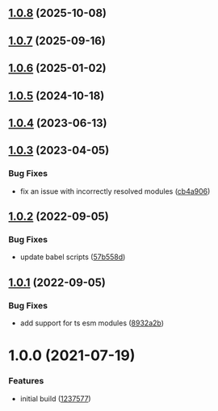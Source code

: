 ## [1.0.8](https://github.com/bbeesley/p-timeout-compat/compare/v1.0.7...v1.0.8) (2025-10-08)

## [1.0.7](https://github.com/bbeesley/p-timeout-compat/compare/v1.0.6...v1.0.7) (2025-09-16)

## [1.0.6](https://github.com/bbeesley/p-timeout-compat/compare/v1.0.5...v1.0.6) (2025-01-02)

## [1.0.5](https://github.com/bbeesley/p-timeout-compat/compare/v1.0.4...v1.0.5) (2024-10-18)

## [1.0.4](https://github.com/bbeesley/p-timeout-compat/compare/v1.0.3...v1.0.4) (2023-06-13)

## [1.0.3](https://github.com/bbeesley/p-timeout-compat/compare/v1.0.2...v1.0.3) (2023-04-05)


### Bug Fixes

* fix an issue with incorrectly resolved modules ([cb4a906](https://github.com/bbeesley/p-timeout-compat/commit/cb4a90672b275efd9af9e6f3e55d0eabb75dac43))

## [1.0.2](https://github.com/bbeesley/p-timeout-compat/compare/v1.0.1...v1.0.2) (2022-09-05)


### Bug Fixes

* update babel scripts ([57b558d](https://github.com/bbeesley/p-timeout-compat/commit/57b558d0a5179e7aaa2f7efbb865e1a68613a002))

## [1.0.1](https://github.com/bbeesley/p-timeout-compat/compare/v1.0.0...v1.0.1) (2022-09-05)


### Bug Fixes

* add support for ts esm modules ([8932a2b](https://github.com/bbeesley/p-timeout-compat/commit/8932a2b851d0afcc3ea24c07167b70bd90881e0b))

# 1.0.0 (2021-07-19)


### Features

* initial build ([1237577](https://github.com/bbeesley/p-timeout-compat/commit/123757715d3489a85e0cc4a0b96bf161b63257c1))
